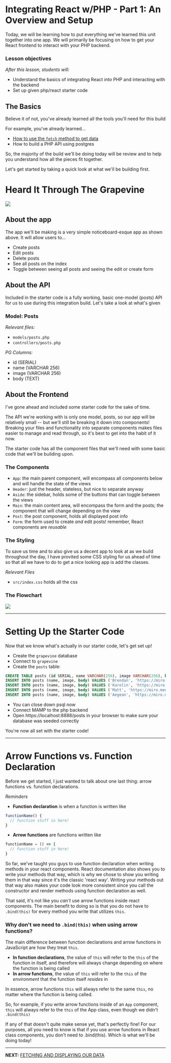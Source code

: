 # Integrating React w/PHP - Part 1: An Overview and Setup

Today, we will be learning how to put everything we've learned this unit together into one app. We will primarily be focusing on how to get your React frontend to interact with your PHP backend.

### Lesson objectives

_After this lesson, students will:_

  - Understand the basics of integrating React _into_ PHP and interacting with the backend
  - Set up given php/react starter code

## The Basics

Believe it of not, you've already learned all the tools you'll need for this build

For example, you've already learned...

- [How to use the `fetch` method to get data](../../w11d04/instructor_notes/4.%20React_AJAX.md)
- How to build a PHP API using postgres

So, the majority of the build we'll be doing today will be review and to help you understand how all the pieces fit together.

Let's get started by taking a quick look at what we'll be building first.

# Heard It Through The Grapevine

![](https://imgur.com/v40qrQQ.gif)

## About the app

The app we'll be making is a very simple noticeboard-esque app as shown above. It will allow users to...

- Create posts
- Edit posts
- Delete posts
- See all posts on the index
- Toggle between seeing all posts and seeing the edit or create form

## About the API  

Included in the starter code is a fully working, basic one-model (posts) API for us to use during this integration build. Let's take a look at what's given

### Model: Posts

_Relevant files:_

- `models/posts.php`
- `controllers/posts.php`

_PG Columns:_

- id (SERIAL)
- name (VARCHAR 256)
- image (VARCHAR 256)
- body (TEXT)


## About the Frontend

I've gone ahead and included some starter code for the sake of time. 

The API we're working with is only one model, posts, so our app will be relatively small -- but we'll still be breaking it down into components! Breaking your files and functionality into separate components makes files easier to manage and read through, so it's best to get into the habit of it now.

The starter code has all the component files that we'll need with some basic code that we'll be building upon.

### The Components

  - `App`: the main parent component, will encompass all components below and will handle the state of the views
  - `Header`: just the header, stateless, but nice to separate anyway
  - `Aside`: the sidebar, holds some of the buttons that can toggle between the views
  - `Main`: the main content area, will encompass the form and the posts; the component that will change depending on the view
  - `Post`: the post component, holds all displayed post info
  - `Form`: the form used to create _and_ edit posts! remember, React components are  _reusable_

### The Styling

To save us time and to also give us a decent app to look at as we build throughout the day, I have provited some CSS styling for us ahead of time so that all we have to do to get a nice looking app is add the classes. 

_Relevant Files_

- `src/index.css` holds all the css

### The Flowchart

![](https://imgur.com/xRdv5TJ.png)

---

# Setting Up the Starter Code

Now that we know what's actually in our starter code, let's get set up!

  - Create the `grapevine` database
  - Connect to `grapevine`
  - Create the `posts` table:
  ```sql
  CREATE TABLE posts (id SERIAL, name VARCHAR(256), image VARCHAR(256), body TEXT);
  INSERT INTO posts (name, image, body) VALUES ('Brendan', 'https://miro.medium.com/max/544/1*2W2WwkCMUCZ6j8QgfK4x1w.png', 'Body of Brendans post');
  INSERT INTO posts (name, image, body) VALUES ('Karolin', 'https://miro.medium.com/max/544/1*2W2WwkCMUCZ6j8QgfK4x1w.png', 'Body of Karolins post');
  INSERT INTO posts (name, image, body) VALUES ('Matt', 'https://miro.medium.com/max/544/1*2W2WwkCMUCZ6j8QgfK4x1w.png', 'Body of Matts post');
  INSERT INTO posts (name, image, body) VALUES ('Aegean', 'https://miro.medium.com/max/544/1*2W2WwkCMUCZ6j8QgfK4x1w.png', 'Body of Aegeans post');
  
  ```
  - You can close down psql now
- Connect MAMP to the php backend
- Open https://localhost:8888/posts in your browser to make sure your database was seeded correctly

You're now all set with the starter code!

---

# Arrow Functions vs. Function Declaration

Before we get started, I just wanted to talk about one last thing: arrow functions vs. function declarations.

_Reminders_

  - **Function declaration** is when a function is written like
  ```js
  functionName() {
    // function stuff in here!
  }
  ```
  - **Arrow functions** are functions written like
  ```js
  functionName = () => {
    // function stuff in here!
  }
  ```

So far, we've taught you guys to use function declaration when writing methods in your react components. React documentation also shows you to write your methods that way, which is why we chose to show you writing them in that way since it's the classic 'react way'. Writing your methods out that way also makes your code look more consistent since you call the constructor and render methods using function declaration as well.

That said, it's not like you _can't_ use arrow functions inside react components. The main benefit to doing so is that you do not have to `.bind(this)` for every method you write that utilizes `this`.

### Why don't we need to `.bind(this)` when using arrow functions?

The main difference between function declarations and arrow functions in JavaScript are how they treat `this`.

  - **In function declarations**, the value of `this` will refer to the `this` of the function in itself, and therefore will always change depending on where the function is being called
  - **In arrow functions**, the value of `this` will refer to the `this` of the _environment_ that the function itself _resides_ in

In essence, arrow functions `this` will always refer to the same `this`, no matter where the function is being called.

So, for example, if you write arrow functions inside of an `App` component, `this` will always refer to the `this` of the App class, even though we didn't `.bind(this)`

If any of that doesn't quite make sense yet, that's perfectly fine! For our purposes, all you need to know is that if you use arrow functions in React class components, you don't need to .bind(this). Which is what we'll be doing today!

---

**NEXT:** [FETCHING AND DISPLAYING OUR DATA](2_Fetching_and_Displaying_Data.md)
